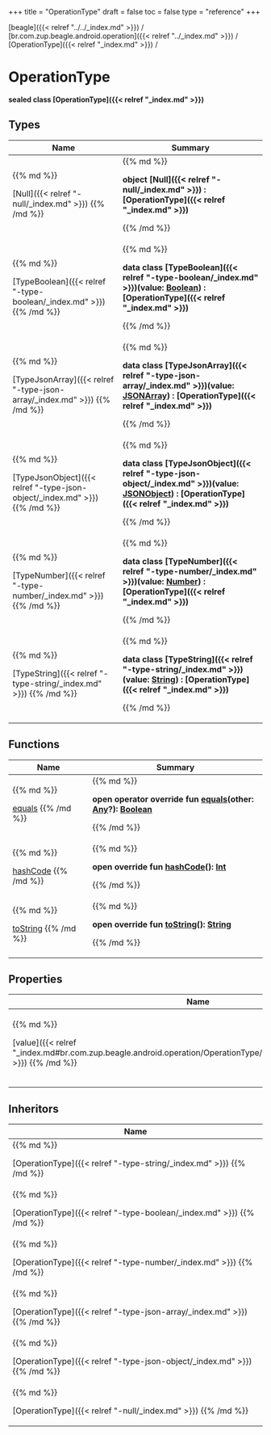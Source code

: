 +++
title = "OperationType"
draft = false
toc = false
type = "reference"
+++

[beagle]({{< relref "../../_index.md" >}}) / [br.com.zup.beagle.android.operation]({{< relref "../_index.md" >}}) / [OperationType]({{< relref "_index.md" >}}) / 



# OperationType  
  <b>sealed class [OperationType]({{< relref "_index.md" >}})</b>   


## Types  
<table>
  
<thead>
<tr>
<th>
Name  
</th>
<th>
Summary  
</th>
  
</tr>
</thead>
<tbody>
<tr>
<td>
{{% md %}}

[Null]({{< relref "-null/_index.md" >}})
{{% /md %}}
</td>
<td>
{{% md %}}

  
<b>object [Null]({{< relref "-null/_index.md" >}}) : [OperationType]({{< relref "_index.md" >}})</b>  



{{% /md %}}
</td>
</tr>

<tr>
<td>
{{% md %}}

[TypeBoolean]({{< relref "-type-boolean/_index.md" >}})
{{% /md %}}
</td>
<td>
{{% md %}}

  
<b>data class [TypeBoolean]({{< relref "-type-boolean/_index.md" >}})(**value**: [Boolean](https://kotlinlang.org/api/latest/jvm/stdlib/kotlin/-boolean/index.html)) : [OperationType]({{< relref "_index.md" >}})</b>  



{{% /md %}}
</td>
</tr>

<tr>
<td>
{{% md %}}

[TypeJsonArray]({{< relref "-type-json-array/_index.md" >}})
{{% /md %}}
</td>
<td>
{{% md %}}

  
<b>data class [TypeJsonArray]({{< relref "-type-json-array/_index.md" >}})(**value**: [JSONArray](https://developer.android.com/reference/kotlin/org/json/JSONArray.html)) : [OperationType]({{< relref "_index.md" >}})</b>  



{{% /md %}}
</td>
</tr>

<tr>
<td>
{{% md %}}

[TypeJsonObject]({{< relref "-type-json-object/_index.md" >}})
{{% /md %}}
</td>
<td>
{{% md %}}

  
<b>data class [TypeJsonObject]({{< relref "-type-json-object/_index.md" >}})(**value**: [JSONObject](https://developer.android.com/reference/kotlin/org/json/JSONObject.html)) : [OperationType]({{< relref "_index.md" >}})</b>  



{{% /md %}}
</td>
</tr>

<tr>
<td>
{{% md %}}

[TypeNumber]({{< relref "-type-number/_index.md" >}})
{{% /md %}}
</td>
<td>
{{% md %}}

  
<b>data class [TypeNumber]({{< relref "-type-number/_index.md" >}})(**value**: [Number](https://kotlinlang.org/api/latest/jvm/stdlib/kotlin/-number/index.html)) : [OperationType]({{< relref "_index.md" >}})</b>  



{{% /md %}}
</td>
</tr>

<tr>
<td>
{{% md %}}

[TypeString]({{< relref "-type-string/_index.md" >}})
{{% /md %}}
</td>
<td>
{{% md %}}

  
<b>data class [TypeString]({{< relref "-type-string/_index.md" >}})(**value**: [String](https://kotlinlang.org/api/latest/jvm/stdlib/kotlin/-string/index.html)) : [OperationType]({{< relref "_index.md" >}})</b>  



{{% /md %}}
</td>
</tr>

</tbody>
</table>


## Functions  
<table>
  
<thead>
<tr>
<th>
Name  
</th>
<th>
Summary  
</th>
  
</tr>
</thead>
<tbody>
<tr>
<td>
{{% md %}}

[equals](https://kotlinlang.org/api/latest/jvm/stdlib/kotlin/-any/equals.html)
{{% /md %}}
</td>
<td>
{{% md %}}

  
<b>open operator override fun [equals](https://kotlinlang.org/api/latest/jvm/stdlib/kotlin/-any/equals.html)(other: [Any](https://kotlinlang.org/api/latest/jvm/stdlib/kotlin/-any/index.html)?): [Boolean](https://kotlinlang.org/api/latest/jvm/stdlib/kotlin/-boolean/index.html)</b>  



{{% /md %}}
</td>
</tr>

<tr>
<td>
{{% md %}}

[hashCode](https://kotlinlang.org/api/latest/jvm/stdlib/kotlin/-any/hash-code.html)
{{% /md %}}
</td>
<td>
{{% md %}}

  
<b>open override fun [hashCode](https://kotlinlang.org/api/latest/jvm/stdlib/kotlin/-any/hash-code.html)(): [Int](https://kotlinlang.org/api/latest/jvm/stdlib/kotlin/-int/index.html)</b>  



{{% /md %}}
</td>
</tr>

<tr>
<td>
{{% md %}}

[toString](https://kotlinlang.org/api/latest/jvm/stdlib/kotlin/-any/to-string.html)
{{% /md %}}
</td>
<td>
{{% md %}}

  
<b>open override fun [toString](https://kotlinlang.org/api/latest/jvm/stdlib/kotlin/-any/to-string.html)(): [String](https://kotlinlang.org/api/latest/jvm/stdlib/kotlin/-string/index.html)</b>  



{{% /md %}}
</td>
</tr>

</tbody>
</table>


## Properties  
<table>
  
<thead>
<tr>
<th>
Name  
</th>
<th>
Summary  
</th>
  
</tr>
</thead>
<tbody>
<tr>
<td>
{{% md %}}

[value]({{< relref "_index.md#br.com.zup.beagle.android.operation/OperationType/value/#/PointingToDeclaration/" >}})
{{% /md %}}
</td>
<td>
{{% md %}}

  <b>open val [value]({{< relref "_index.md#br.com.zup.beagle.android.operation/OperationType/value/#/PointingToDeclaration/" >}}): [Any](https://kotlinlang.org/api/latest/jvm/stdlib/kotlin/-any/index.html)?</b>   

{{% /md %}}
</td>
</tr>

</tbody>
</table>


## Inheritors  
<table>
  
<thead>
<tr>
<th>
Name  
</th>
  
</tr>
</thead>
<tbody>
<tr>
<td>
{{% md %}}

[OperationType]({{< relref "-type-string/_index.md" >}})
{{% /md %}}
</td>
</tr>

<tr>
<td>
{{% md %}}

[OperationType]({{< relref "-type-boolean/_index.md" >}})
{{% /md %}}
</td>
</tr>

<tr>
<td>
{{% md %}}

[OperationType]({{< relref "-type-number/_index.md" >}})
{{% /md %}}
</td>
</tr>

<tr>
<td>
{{% md %}}

[OperationType]({{< relref "-type-json-array/_index.md" >}})
{{% /md %}}
</td>
</tr>

<tr>
<td>
{{% md %}}

[OperationType]({{< relref "-type-json-object/_index.md" >}})
{{% /md %}}
</td>
</tr>

<tr>
<td>
{{% md %}}

[OperationType]({{< relref "-null/_index.md" >}})
{{% /md %}}
</td>
</tr>

</tbody>
</table>

